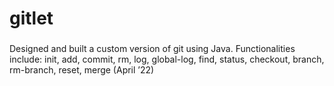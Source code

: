 # gitlet

###
Designed and built a custom version of git using Java. Functionalities include: init, add, commit, rm, log, global-log, find, status, checkout, branch, rm-branch, reset, merge (April ’22)
